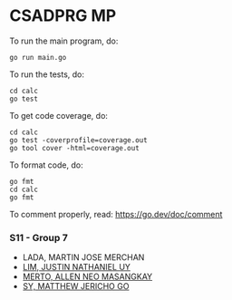 # CSADPRG MP
 
To run the main program, do:
```
go run main.go
```
To run the tests, do:
```
cd calc
go test
```
To get code coverage, do:
```
cd calc
go test -coverprofile=coverage.out
go tool cover -html=coverage.out
```
To format code, do:
```
go fmt
cd calc
go fmt
```
To comment properly, read: https://go.dev/doc/comment

### S11 - Group 7
- LADA, MARTIN JOSE MERCHAN
- [LIM, JUSTIN NATHANIEL UY](https://github.com/kndonetm/)
- [MERTO, ALLEN NEO MASANGKAY](https://github.com/nine-4)
- [SY, MATTHEW JERICHO GO](https://github.com/jerichosy/)
